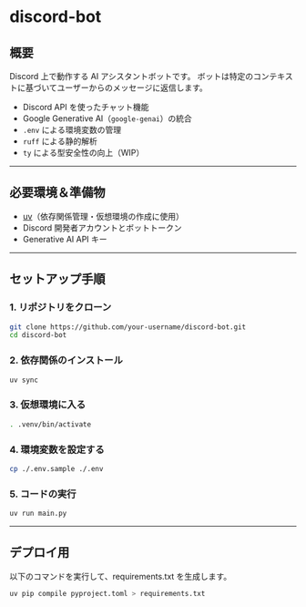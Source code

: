 # discord-bot

## 概要

Discord 上で動作する AI アシスタントボットです。
ボットは特定のコンテキストに基づいてユーザーからのメッセージに返信します。

- Discord API を使ったチャット機能
- Google Generative AI（`google-genai`）の統合
- `.env` による環境変数の管理
- `ruff` による静的解析
- `ty` による型安全性の向上（WIP）

---

## 必要環境＆準備物

- [uv](https://github.com/astral-sh/uv)（依存関係管理・仮想環境の作成に使用）
- Discord 開発者アカウントとボットトークン
- Generative AI API キー

---

## セットアップ手順

### 1. リポジトリをクローン

```bash
git clone https://github.com/your-username/discord-bot.git
cd discord-bot
```

### 2. 依存関係のインストール

```bash
uv sync
```

### 3. 仮想環境に入る

```bash
. .venv/bin/activate
```

### 4. 環境変数を設定する

```bash
cp ./.env.sample ./.env
```

### 5. コードの実行

```bash
uv run main.py
```

---

## デプロイ用

以下のコマンドを実行して、requirements.txt を生成します。

```bash
uv pip compile pyproject.toml > requirements.txt
```
